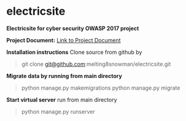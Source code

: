 # electricsite
**Electricsite for cyber security OWASP 2017 project**


**Project Document:**
[Link to Project Document](/main/electricsite/cyber_security_project_I_hn.pdf)


**Installation instructions**
Clone source from github by 

> git clone git@github.com:melting8snowman/electricsite.git

**Migrate data by running from main directory**

> python manage.py makemigrations
> python manage.py migrate

**Start virtual server**
run from main directory 
> python manage.py runserver

